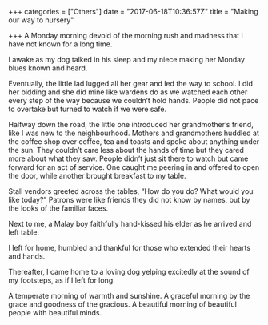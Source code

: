 +++
categories = ["Others"]
date = "2017-06-18T10:36:57Z"
title = "Making our way to nursery"

+++
A Monday morning devoid of the morning rush and madness that I have not known for a long time.

I awake as my dog talked in his sleep and my niece making her Monday blues known and heard.

Eventually, the little lad lugged all her gear and led the way to school. I did her bidding and she did mine like wardens do as we watched each other every step of the way because we couldn’t hold hands. People did not pace to overtake but turned to watch if we were safe.

Halfway down the road, the little one introduced her grandmother’s friend, like I was new to the neighbourhood. Mothers and grandmothers huddled at the coffee shop over coffee, tea and toasts and spoke about anything under the sun. They couldn’t care less about the hands of time but they cared more about what they saw. People didn’t just sit there to watch but came forward for an act of service. One caught me peering in and offered to open the door, while another brought breakfast to my table.

Stall vendors greeted across the tables, “How do you do? What would you like today?” Patrons were like friends they did not know by names, but by the looks of the familiar faces.

Next to me, a Malay boy faithfully hand-kissed his elder as he arrived and left table.

I left for home, humbled and thankful for those who extended their hearts and hands.

Thereafter, I came home to a loving dog yelping excitedly at the sound of my footsteps, as if I left for long.

A temperate morning of warmth and sunshine. A graceful morning by the grace and goodness of the gracious. A beautiful morning of beautiful people with beautiful minds.